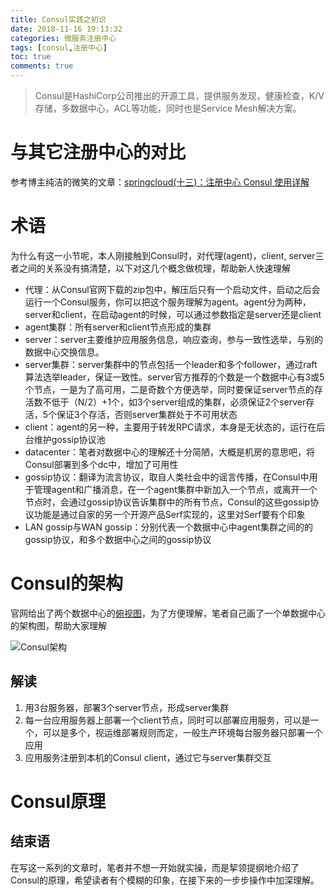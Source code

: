 ```yaml
---
title: Consul实践之初识
date: 2018-11-16 19:13:32
categories: 微服务注册中心
tags: [consul,注册中心]
toc: true
comments: true
---
```


>Consul是HashiCorp公司推出的开源工具，提供服务发现，健康检查，K/V存储，多数据中心，ACL等功能，同时也是Service Mesh解决方案。

# 与其它注册中心的对比
参考博主纯洁的微笑的文章：[springcloud(十三)：注册中心 Consul 使用详解](http://www.ityouknow.com/springcloud/2018/07/20/spring-cloud-consul.html)

# 术语
为什么有这一小节呢，本人刚接触到Consul时，对代理(agent)，client, server三者之间的关系没有搞清楚，以下对这几个概念做梳理，帮助新人快速理解

* 代理：从Consul官网下载的zip包中，解压后只有一个启动文件，启动之后会运行一个Consul服务，你可以把这个服务理解为agent。agent分为两种，server和client，在启动agent的时候，可以通过参数指定是server还是client
* agent集群：所有server和client节点形成的集群
* server：server主要维护应用服务信息，响应查询，参与一致性选举，与别的数据中心交换信息。
* server集群：server集群中的节点包括一个leader和多个follower，通过raft算法选举leader，保证一致性。server官方推荐的个数是一个数据中心有3或5个节点，一是为了高可用，二是奇数个方便选举，同时要保证server节点的存活数不低于（N/2）+1个，如3个server组成的集群，必须保证2个server存活，5个保证3个存活，否则server集群处于不可用状态
* client：agent的另一种，主要用于转发RPC请求，本身是无状态的，运行在后台维护gossip协议池
* datacenter：笔者对数据中心的理解还十分简陋，大概是机房的意思吧，将Consul部署到多个dc中，增加了可用性
* gossip协议：翻译为流言协议，取自人类社会中的谣言传播，在Consul中用于管理agent和广播消息，在一个agent集群中新加入一个节点，或离开一个节点时，会通过gossip协议告诉集群中的所有节点，Consul的这些gossip协议功能是通过自家的另一个开源产品Serf实现的，这里对Serf要有个印象
* LAN gossip与WAN gossip：分别代表一个数据中心中agent集群之间的的gossip协议，和多个数据中心之间的gossip协议


# Consul的架构

官网给出了两个数据中心的[俯视图](https://www.consul.io/docs/internals/architecture.html)，为了方便理解，笔者自己画了一个单数据中心的架构图，帮助大家理解

![Consul架构](https://ws2.sinaimg.cn/large/006tNbRwly1fxlh3wc72cj30mh0glwf0.jpg)

## 解读

1. 用3台服务器，部署3个server节点，形成server集群
2. 每一台应用服务器上部署一个client节点，同时可以部署应用服务，可以是一个，可以是多个，视运维部署规则而定，一般生产环境每台服务器只部署一个应用
3. 应用服务注册到本机的Consul client，通过它与server集群交互

# Consul原理

## 结束语

在写这一系列的文章时，笔者并不想一开始就实操，而是挈领提纲地介绍了Consul的原理，希望读者有个模糊的印象，在接下来的一步步操作中加深理解。
